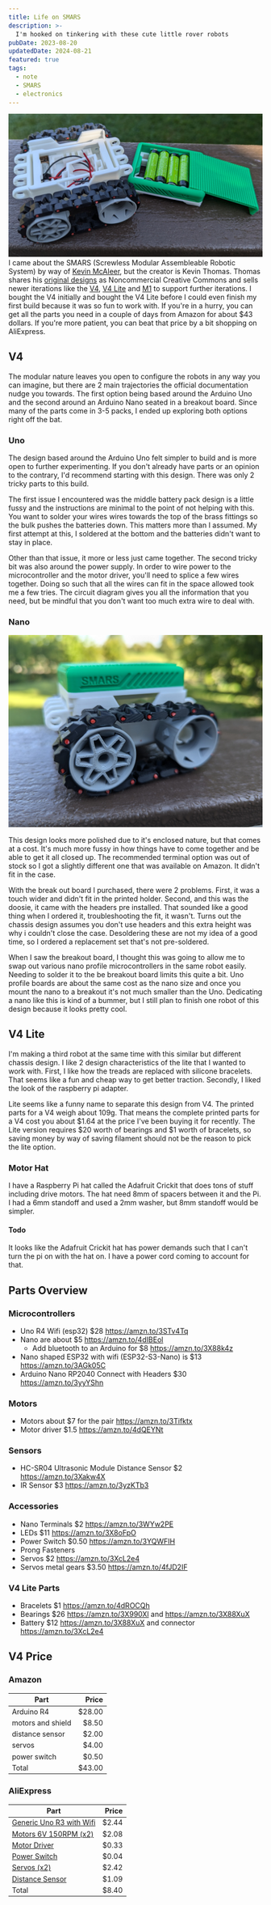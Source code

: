 ```yaml
---
title: Life on SMARS
description: >-
  I'm hooked on tinkering with these cute little rover robots
pubDate: 2023-08-20
updatedDate: 2024-08-21
featured: true
tags:
  - note
  - SMARS
  - electronics
---
```


![SMARS Open](./SMARS_open.jpg)
I came about the SMARS (Screwless Modular Assembleable Robotic System) by way of
[Kevin McAleer](https://www.smarsfan.com/), but the creator is Kevin Thomas.
Thomas shares his [original
designs](https://www.thingiverse.com/thing:2662828) as Noncommercial Creative
Commons and sells newer iterations like the
[V4](https://cults3d.com/en/3d-model/gadget/smars-v4), [V4
Lite](https://cults3d.com/en/3d-model/gadget/smars-v4-lite) and
[M1](https://cults3d.com/en/3d-model/gadget/smars-m1-set) to support further
iterations. I bought the V4 initially and bought the V4 Lite before I could even
finish my first build because it was so fun to work with. If you're in a hurry,
you can get all the parts you need in a couple of days from Amazon for about $43
dollars. If you're more patient, you can beat that price by a bit shopping on
AliExpress.

## V4

The modular nature leaves you open to configure the robots in any way you can
imagine, but there are 2 main trajectories the official documentation nudge you
towards. The first option being based around the Arduino Uno and the second
around an Arduino Nano seated in a breakout board. Since many of the parts come
in 3-5 packs, I ended up exploring both options right off the bat.

### Uno

The design based around the Arduino Uno felt simpler to build and is more open
to further experimenting. If you don't already have parts or an opinion to the
contrary, I'd recommend starting with this design. There was only 2 tricky parts
to this build.

The first issue I encountered was the middle battery pack design is a little
fussy and the instructions are minimal to the point of not helping with this.
You want to solder your wires wires towards the top of the brass fittings so the
bulk pushes the batteries down. This matters more than I assumed. My first
attempt at this, I soldered at the bottom and the batteries didn't want to stay
in place.

Other than that issue, it more or less just came together. The second tricky bit
was also around the power supply. In order to wire power to the microcontroller
and the motor driver, you'll need to splice a few wires together. Doing so such
that all the wires can fit in the space allowed took me a few tries. The
circuit diagram gives you all the information that you need, but be mindful that
you don't want too much extra wire to deal with.

### Nano

![SMARS](./SMARS.jpg)

This design looks more polished due to it's enclosed nature, but that comes at
a cost. It's much more fussy in how things have to come together and be able to
get it all closed up. The recommended terminal option was out of stock so I got
a slightly different one that was available on Amazon. It didn't fit in the
case.

With the break out board I purchased, there were 2 problems. First, it was a
touch wider and didn't fit in the printed holder. Second, and this was the
doosie, it came with the headers pre installed. That sounded like a good thing
when I ordered it, troubleshooting the fit, it wasn't. Turns out the chassis
design assumes you don't use headers and this extra height was why i couldn't
close the case. Desoldering these are not my idea of a good time, so I ordered a
replacement set that's not pre-soldered.

When I saw the breakout board, I thought this was going to allow me to swap out
various nano profile microcontrollers in the same robot easily. Needing to
solder it to the be breakout board limits this quite a bit. Uno profile boards
are about the same cost as the nano size and once you mount the nano to a
breakout it's not much smaller than the Uno. Dedicating a nano like this is kind
of a bummer, but I still plan to finish one robot of this design because it
looks pretty cool.

## V4 Lite

I'm making a third robot at the same time with this similar but different
chassis design. I like 2 design characteristics of the lite that I wanted to
work with. First, I like how the treads are replaced with silicone bracelets.
That seems like a fun and cheap way to get better traction. Secondly, I liked
the look of the raspberry pi adapter.

Lite seems like a funny name to separate this design from V4. The printed parts
for a V4 weigh about 109g. That means the complete printed parts for a V4 cost
you about $1.64 at the price I've been buying it for recently. The Lite version
requires $20 worth of bearings and $1 worth of bracelets, so saving money by way
of saving filament should not be the reason to pick the lite option.

### Motor Hat

I have a Raspberry Pi hat called the Adafruit Crickit that does tons of stuff
including drive motors. The hat need 8mm of spacers between it and the Pi. I had
a 6mm standoff and used a 2mm washer, but 8mm standoff would be simpler.

#### Todo

It looks like the Adafruit Crickit hat has power demands such that I can't turn
the pi on with the hat on. I have a power cord coming to account for that.

## Parts Overview

### Microcontrollers

- Uno R4 Wifi (esp32) $28 <https://amzn.to/3STv4Tq>
- Nano are about $5 <https://amzn.to/4dIBEol>
  - Add bluetooth to an Arduino for $8 <https://amzn.to/3X88k4z>
- Nano shaped ESP32 with wifi (ESP32-S3-Nano) is $13 <https://amzn.to/3AGk05C>
- Arduino Nano RP2040 Connect with Headers $30 <https://amzn.to/3yyYShn>

### Motors

- Motors about $7 for the pair <https://amzn.to/3Tifktx>
- Motor driver $1.5 <https://amzn.to/4dQEYNt>

### Sensors

- HC-SR04 Ultrasonic Module Distance Sensor $2 <https://amzn.to/3Xakw4X>
- IR Sensor $3 <https://amzn.to/3yzKTb3>

### Accessories

- Nano Terminals $2 <https://amzn.to/3WYw2PE>
- LEDs $11 <https://amzn.to/3X8oFpO>
- Power Switch $0.50 <https://amzn.to/3YQWFIH>
- Prong Fasteners
- Servos $2 <https://amzn.to/3XcL2e4>
- Servos metal gears $3.50 <https://amzn.to/4fJD2IF>

### V4 Lite Parts

- Bracelets $1 <https://amzn.to/4dROCQh>
- Bearings $26 <https://amzn.to/3X990Xl> and <https://amzn.to/3X88XuX>
- Battery $12 <https://amzn.to/3X88XuX> and connector <https://amzn.to/3XcL2e4>

## V4 Price

### Amazon

| Part              |  Price |
| ----------------- | -----: |
| Arduino R4        | $28.00 |
| motors and shield |  $8.50 |
| distance sensor   |  $2.00 |
| servos            |  $4.00 |
| power switch      |  $0.50 |
| Total             | $43.00 |

### AliExpress

| Part                                                                  | Price |
| --------------------------------------------------------------------- | ----: |
| [Generic Uno R3 with Wifi](https://s.click.aliexpress.com/e/_DkZEL6L) | $2.44 |
| [Motors 6V 150RPM (x2)](https://s.click.aliexpress.com/e/_DlC1aJ1)    | $2.08 |
| [Motor Driver](https://s.click.aliexpress.com/e/_DknzDN1)             | $0.33 |
| [Power Switch](https://s.click.aliexpress.com/e/_DlyUewn)             | $0.04 |
| [Servos (x2)](https://s.click.aliexpress.com/e/_DE00ODl)              | $2.42 |
| [Distance Sensor](https://s.click.aliexpress.com/e/_DltYRfV)          | $1.09 |
| Total                                                                 | $8.40 |
